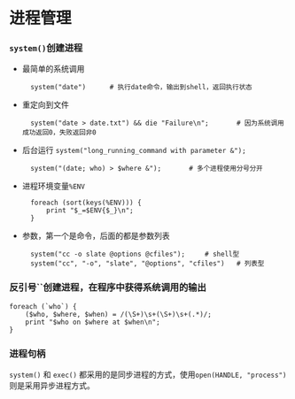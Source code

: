 # 进程管理
### `system()`创建进程
* 最简单的系统调用

		system("date")		# 执行date命令，输出到shell，返回执行状态

* 重定向到文件

		system("date > date.txt") && die "Failure\n";		# 因为系统调用成功返回0，失败返回非0

* 后台运行  `system("long_running_command with parameter &"); `

		system("(date; who) > $where &");		# 多个进程使用分号分开

* 进程环境变量`%ENV`

		foreach (sort(keys(%ENV))) {
			print "$_=$ENV{$_}\n";
		}

* 参数，第一个是命令，后面的都是参数列表

		system("cc -o slate @options @cfiles");		# shell型
		system("cc", "-o", "slate", "@options", "cfiles")	# 列表型
		
### 反引号``创建进程，在程序中获得系统调用的输出

	foreach (`who`) {
		($who, $where, $when) = /(\S+)\s+(\S+)\s+(.*)/;
		print "$who on $where at $when\n";
	}

### 进程句柄
`system()` 和 `exec()` 都采用的是同步进程的方式，使用`open(HANDLE, "process")`则是采用异步进程方式。